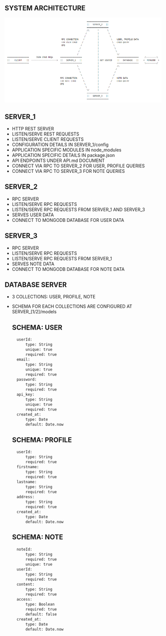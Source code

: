 SYSTEM ARCHITECTURE
-------------------


<img src="https://github.com/charlyjose/notes_app/blob/master/architecture_diagram.png">



SERVER_1
--------
- HTTP REST SERVER
- LISTEN/SERVE REST REQUESTS
- LISTEN/SERVE CLIENT REQUESTS
- CONFIGURATION DETAILS IN SERVER_1/config
- APPLICATION SPECIFIC MODULES IN node_modules
- APPLICATION SPECIFIC DETAILS IN package.json
- API ENDPOINTS UNDER API.md DOCUMENT
- CONNECT VIA RPC TO SERVER_2 FOR USER, PROFILE QUERIES
- CONNECT VIA RPC TO SERVER_3 FOR NOTE QUERIES


SERVER_2
--------
- RPC SERVER
- LISTEN/SERVE RPC REQUESTS
- LISTEN/SERVE RPC REQUESTS FROM SERVER_1 AND SERVER_3
- SERVES USER DATA
- CONNECT TO MONGODB DATABASE FOR USER DATA


SERVER_3
--------
- RPC SERVER
- LISTEN/SERVE RPC REQUESTS
- LISTEN/SERVE RPC REQUESTS FROM SERVER_1
- SERVES NOTE DATA
- CONNECT TO MONGODB DATABASE FOR NOTE DATA


DATABASE SERVER
---------------
- 3 COLLECTIONS: USER, PROFILE, NOTE
- SCHEMA FOR EACH COLLECTIONS ARE CONFIGURED AT SERVER_[1/2]/models

    SCHEMA: USER
    ------------
        userId:
            type: String
            unique: true
            required: true
        email:
            type: String
            unique: true
            required: true
        password:
            type: String
            required: true
        api_key:
            type: String
            unique: true
            required: true
        created_at:
            type: Date
            default: Date.now

    SCHEMA: PROFILE
    ---------------
        userId:
            type: String
            required: true
        firstname:
            type: String
            required: true
        lastname:
            type: String
            required: true
        address:
            type: String
            required: true
        created_at:
            type: Date
            default: Date.now

    SCHEMA: NOTE
    ------------
        noteId:
            type: String
            required: true
            unique: true
        userId:
            type: String
            required: true
        content:
            type: String
            required: true
        access:
            type: Boolean
            required: true
            default: false
        created_at:
            type: Date
            default: Date.now